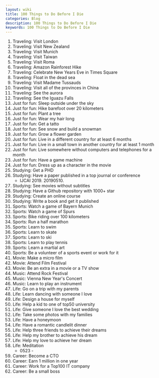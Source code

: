 ```yaml
---
layout: wiki
title: 100 Things to Do Before I Die
categories: Blog
description: 100 Things to Do Before I Die
keywords: 100 Things to Do Before I Die
---
```


1. Traveling: Visit London
2. Traveling: Visit New Zealand
3. Traveling: Visit Munich
4. Traveling: Visit Taiwan
5. Traveling: Visit Roma
6. Traveling: Amazon Rainforest Hike
7. Traveling: Celebrate New Years Eve in Times Square
8. Traveling: Float in the dead sea
9. Traveling: Visit Madame Tussauds
10. Traveling: Visit all of the provinces in China
11. Traveling: See the aurora
12. Traveling: See the Iguazu Falls
13. Just for fun: Sleep outside under the sky
14. Just for fun: Hike barefoot over 20 kilometers
15. Just for fun: Plant a tree
16. Just for fun: Wear my hair long
17. Just for fun: Get a tatto
18. Just for fun: See snow and build a snowman
19. Just for fun: Grow a flower garden
20. Just for fun: Live in a different country for at least 6 months
21. Just for fun: Live in a small town in another country for at least 1 month
22. Just for fun: Live somewhere without computers and telephones for a month
23. Just for fun: Have a game machine
24. Just for fun: Dress up as a character in the movie
25. Studying: Get a PHD
26. Studying: Have a paper published in a top journal or conference
    - IJCAI 2019. 20190510.
27. Studying: See movies without subtitles
28. Studying: Have a Github repository with 1000+ star
29. Studying: Create an online course
30. Studying: Write a book and get it published
31. Sports: Watch a game of Bayern Munich
32. Sports: Watch a game of Spurs
33. Sports: Bike riding over 100 kilometers
34. Sports: Run a half marathon
35. Sports: Learn to swim
36. Sports: Learn to skate
37. Sports: Learn to ski
38. Sports: Learn to play tennis
39. Sports: Learn a martial art
40. Sports: Be a volunteer of a sports event or work for it
41. Movie: Make a micro film
42. Movie: Attend Film Festival
43. Movie: Be an extra in a movie or a TV show
44. Music: Attend Rock Festival
45. Music: Vienna New Year's Concert
46. Music: Learn to play an instrument
47. Life: Go on a trip with my parents
48. Life: Learn dancing with someone I love
49. Life: Design a house for myself
50. Life: Help a kid to one of top50 university
51. Life: Give someone I love the best wedding
52. Life: Take some photos with my families
53. Life: Have a honeymoon
54. Life: Have a romantic candlelit dinner
55. Life: Help three friends to achieve their dreams
56. Life: Help my brother to achieve his dream
57. Life: Help my love to achieve her dream
58. Life: Meditation
    - 0523 - 
59. Career: Become a CTO
60. Career: Earn 1 million in one year
61. Career: Work for a Top100 IT company
62. Career: Be a small boss